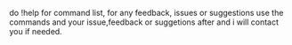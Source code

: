 do !help for command list, for any feedback, issues or suggestions use the commands and your issue,feedback or suggetions after and i will contact you if needed.
